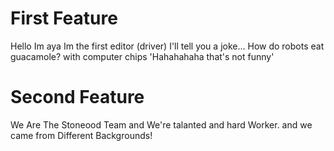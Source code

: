 # First Feature
Hello Im aya Im the first editor (driver)
I'll tell you a joke...
How do robots eat guacamole?
with computer chips 'Hahahahaha that's not funny'

# Second Feature

We Are The Stoneood Team and We're talanted and hard Worker.
and we came from Different Backgrounds!
